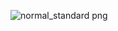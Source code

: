 ![normal_standard png](https://github.com/user-attachments/assets/3856dd38-fd1a-4ba6-baf1-4a480588d065)
